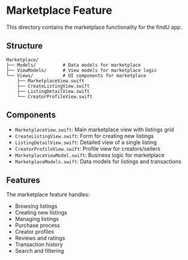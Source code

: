 # Marketplace Feature

This directory contains the marketplace functionality for the findU app.

## Structure

```
Marketplace/
├── Models/          # Data models for marketplace
├── ViewModels/      # View models for marketplace logic
└── Views/           # UI components for marketplace
    ├── MarketplaceView.swift
    ├── CreateListingView.swift
    ├── ListingDetailView.swift
    └── CreatorProfileView.swift
```

## Components

- `MarketplaceView.swift`: Main marketplace view with listings grid
- `CreateListingView.swift`: Form for creating new listings
- `ListingDetailView.swift`: Detailed view of a single listing
- `CreatorProfileView.swift`: Profile view for creators/sellers
- `MarketplaceViewModel.swift`: Business logic for marketplace
- `MarketplaceModels.swift`: Data models for listings and transactions

## Features

The marketplace feature handles:
- Browsing listings
- Creating new listings
- Managing listings
- Purchase process
- Creator profiles
- Reviews and ratings
- Transaction history
- Search and filtering 